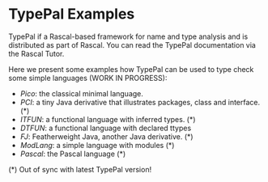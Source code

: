 # TypePal Examples

TypePal if a Rascal-based framework for name and type analysis and is distributed as part of Rascal. You can read the TypePal documentation via the Rascal Tutor.

Here we present some examples how TypePal can be used to type check some simple languages (WORK IN PROGRESS):

* _Pico_: the classical minimal language.
* _PCI_: a tiny Java derivative that illustrates packages, class and interface. (*)
* _ITFUN_: a functional language with inferred types. (*)
* _DTFUN_: a functional language with declared ttypes
* _FJ_: Featherweight Java, another Java derivative. (*)
* _ModLang_: a simple language with modules (*)
* _Pascal_: the Pascal language (*)

(*) Out of sync with latest TypePal version!